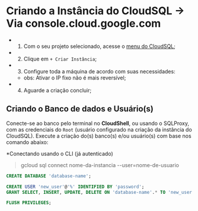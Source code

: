 # Criando a Instância do CloudSQL -> Via console.cloud.google.com

- 1. Com o seu projeto selecionado, acesse o [menu do CloudSQL](https://console.cloud.google.com/sql/instances);
- 2. Clique em `+ Criar Instância`;
- 3. Configure toda a máquina de acordo com suas necessidades:
  - obs: Ativar o IP fixo não é mais reversível;
- 4. Aguarde a criação concluir;


## Criando o Banco de dados e Usuário(s)

Conecte-se ao banco pelo terminal no **CloudShell**, ou usando o SQLProxy, com as credenciais do `Root` (usuário configurado na criação da instância do CloudSQL).
Execute a criação do(s) banco(s) e/ou usuário(s) com base nos comando abaixo:

*Conectando usando o CLI (já autenticado)
> gcloud sql connect nome-da-instancia --user=nome-de-usuario

```sql
CREATE DATABASE 'database-name';

CREATE USER 'new_user'@'%' IDENTIFIED BY 'password';
GRANT SELECT, INSERT, UPDATE, DELETE ON 'database-name'.* TO 'new_user'@'%';

FLUSH PRIVILEGES;
```

